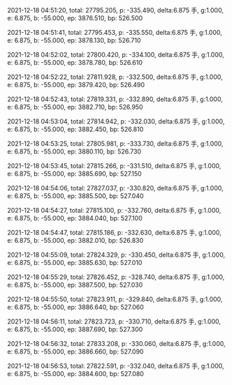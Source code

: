 2021-12-18 04:51:20, total: 27795.205, p: -335.490, delta:6.875 手, g:1.000, e: 6.875, b: -55.000, ep: 3876.510, bp: 526.500

2021-12-18 04:51:41, total: 27795.453, p: -335.550, delta:6.875 手, g:1.000, e: 6.875, b: -55.000, ep: 3878.130, bp: 526.710

2021-12-18 04:52:02, total: 27800.420, p: -334.100, delta:6.875 手, g:1.000, e: 6.875, b: -55.000, ep: 3878.780, bp: 526.610

2021-12-18 04:52:22, total: 27811.928, p: -332.500, delta:6.875 手, g:1.000, e: 6.875, b: -55.000, ep: 3879.420, bp: 526.490

2021-12-18 04:52:43, total: 27819.331, p: -332.890, delta:6.875 手, g:1.000, e: 6.875, b: -55.000, ep: 3882.710, bp: 526.950

2021-12-18 04:53:04, total: 27814.942, p: -332.030, delta:6.875 手, g:1.000, e: 6.875, b: -55.000, ep: 3882.450, bp: 526.810

2021-12-18 04:53:25, total: 27805.981, p: -333.730, delta:6.875 手, g:1.000, e: 6.875, b: -55.000, ep: 3880.110, bp: 526.730

2021-12-18 04:53:45, total: 27815.266, p: -331.510, delta:6.875 手, g:1.000, e: 6.875, b: -55.000, ep: 3885.690, bp: 527.150

2021-12-18 04:54:06, total: 27827.037, p: -330.820, delta:6.875 手, g:1.000, e: 6.875, b: -55.000, ep: 3885.500, bp: 527.040

2021-12-18 04:54:27, total: 27815.100, p: -332.760, delta:6.875 手, g:1.000, e: 6.875, b: -55.000, ep: 3884.040, bp: 527.100

2021-12-18 04:54:47, total: 27815.186, p: -332.630, delta:6.875 手, g:1.000, e: 6.875, b: -55.000, ep: 3882.010, bp: 526.830

2021-12-18 04:55:09, total: 27824.329, p: -330.450, delta:6.875 手, g:1.000, e: 6.875, b: -55.000, ep: 3885.630, bp: 527.010

2021-12-18 04:55:29, total: 27826.452, p: -328.740, delta:6.875 手, g:1.000, e: 6.875, b: -55.000, ep: 3887.500, bp: 527.030

2021-12-18 04:55:50, total: 27823.911, p: -329.840, delta:6.875 手, g:1.000, e: 6.875, b: -55.000, ep: 3886.640, bp: 527.060

2021-12-18 04:56:11, total: 27823.723, p: -330.710, delta:6.875 手, g:1.000, e: 6.875, b: -55.000, ep: 3887.690, bp: 527.300

2021-12-18 04:56:32, total: 27833.208, p: -330.060, delta:6.875 手, g:1.000, e: 6.875, b: -55.000, ep: 3886.660, bp: 527.090

2021-12-18 04:56:53, total: 27822.591, p: -332.040, delta:6.875 手, g:1.000, e: 6.875, b: -55.000, ep: 3884.600, bp: 527.080
